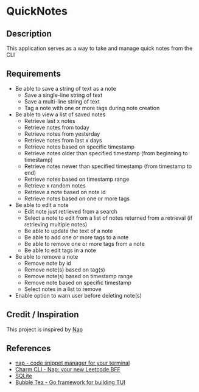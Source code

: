 # QuickNotes

## Description

This application serves as a way to take and manage quick notes from the CLI


## Requirements

- Be able to save a string of text as a note
  - Save a single-line string of text
  - Save a multi-line string of text
  - Tag a note with one or more tags during note creation
- Be able to view a list of saved notes
  - Retrieve last x notes
  - Retrieve notes from today
  - Retrieve notes from yesterday
  - Retrieve notes from last x days
  - Retrieve notes based on specific timestamp
  - Retrieve notes older than specified timestamp (from beginning to timestamp)
  - Retrieve notes newer than specified timestamp (from timestamp to end)
  - Retrieve notes based on timestamp range
  - Retrieve x random notes
  - Retrieve a note based on note id
  - Retrieve notes based on one or more tags
- Be able to edit a note
  - Edit note just retrieved from a search
  - Select a note to edit from a list of notes returned from a retrieval (if retrieving multiple notes)
  - Be able to update the text of a note
  - Be able to add one or more tags to a note
  - Be able to remove one or more tags from a note
  - Be able to edit tags in a note
- Be able to remove a note
  - Remove note by id
  - Remove note(s) based on tag(s) 
  - Remove note(s) based on timestamp range
  - Remove note based on specific timestamp
  - Select notes in a list to remove
- Enable option to warn user before deleting note(s)

## Credit / Inspiration

This project is inspired by [Nap](https://github.com/maaslalani/nap)

## References
- [nap - code snippet manager for your terminal](https://github.com/maaslalani/nap)
- [Charm CLI - Nap: your new Leetcode BFF](https://www.youtube.com/watch?v=G1U4e1u-Sfc)
- [SQLite](https://www.sqlite.org/index.html)
- [Bubble Tea - Go framework for building TUI](https://github.com/charmbracelet/bubbletea)
